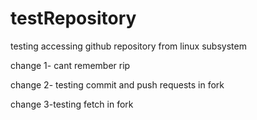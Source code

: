 # testRepository
testing accessing github repository from linux subsystem

change 1- cant remember rip

change 2- testing commit and push requests in fork

change 3-testing fetch in fork
